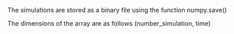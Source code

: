 The simulations are stored as a binary file using the function numpy.save()

The dimensions of the array are as follows (number_simulation, time)
